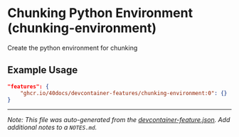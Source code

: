 
# Chunking Python Environment (chunking-environment)

Create the python environment for chunking

## Example Usage

```json
"features": {
    "ghcr.io/40docs/devcontainer-features/chunking-environment:0": {}
}
```





---

_Note: This file was auto-generated from the [devcontainer-feature.json](https://github.com/40docs/devcontainer-features/blob/main/src/chunking-environment/devcontainer-feature.json).  Add additional notes to a `NOTES.md`._
